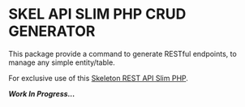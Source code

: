 # SKEL API SLIM PHP CRUD GENERATOR

This package provide a command to generate RESTful endpoints, to manage any simple entity/table.

For exclusive use of this [Skeleton REST API Slim PHP](https://github.com/maurobonfietti/skel-api-slim-php).

***Work In Progress...***
